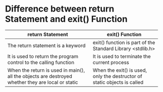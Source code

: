 # Difference between return Statement and exit() Function

| return Statement  | exit() Function |
| ------------- | ------------- |
| The return statement is a keyword | exit() function is part of the Standard Library <stdlib.h>  |
| It is used to return the program control to the calling function | It is used to terminate the current process |
| When the return is used in main(), all the objects are destroyed whether they are local or static | When the exit() is used, only the destructor of static objects is called |
